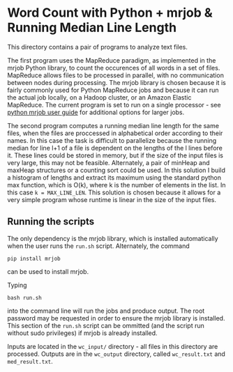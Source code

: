 Word Count with Python + mrjob & Running Median Line Length 
===========================================================

This directory contains a pair of programs to analyze text files.

The first program uses the MapReduce paradigm, as implemented in
the mrjob Python library, to count the occurences of all words in a 
set of files. MapReduce allows files to be processed in parallel,
with no communication between nodes during processing. The mrjob library is
chosen because it is fairly commonly used for Python MapReduce jobs and
because it can run the actual job locally, on a Hadoop cluster, or an Amazon Elastic 
MapReduce. The current program is set to run on a single processor - see
[python mrjob user guide](https://pythonhosted.org/mrjob/guides/quickstart.html#running-your-job-different-ways)
for additional options for larger jobs. 

The second program computes a running median line length for the same 
files, when the files are proccessed in alphabetical order according to 
their names. In this case the task is difficult to parallelize because
the running median for line l+1 of a file is dependent on the lengths of
the l lines before it. These lines could be stored in memory, but if the
size of the input files is very large, this may not be feasible. Alternately,
a pair of minHeap and maxHeap structures or a counting sort could be used.
In this solution I build a histogram of lengths and extract its maximum using
the standard python max function, which is O(k), where k is the number of
elements in the list. In this case `k = MAX_LINE_LEN`. This solution is chosen
because it allows for a very simple program whose runtime is linear in the 
size of the input files.

Running the scripts
-----------------------
The only dependency is the mrjob library, which is installed automatically
when the user runs the `run.sh` script. Alternately, the command

    pip install mrjob

can be used to install mrjob. 

Typing

    bash run.sh

into the command line will run the jobs and produce output. The root password may
be requested in order to ensure the mrjob library is installed. This section of the `run.sh`
script can be ommitted (and the script run without sudo privileges) if mrjob is already installed. 

Inputs are located in the `wc_input/` directory - all files in this directory are processed. Outputs are
in the `wc_output` directory, called `wc_result.txt` and `med_result.txt`.
